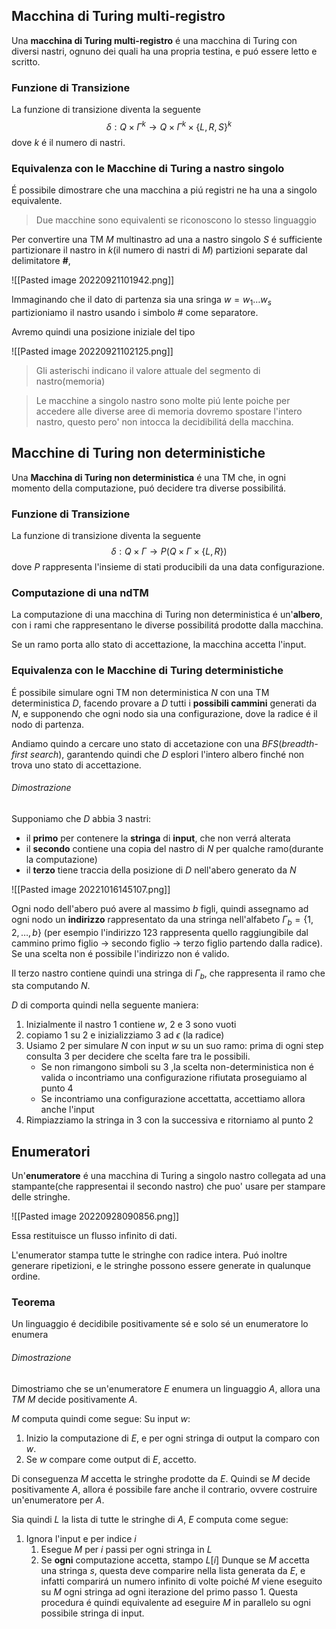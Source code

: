 ## Macchina di Turing multi-registro
Una **macchina di Turing multi-registro** é una macchina di Turing con diversi nastri, ognuno dei quali ha una propria testina, e puó essere letto e scritto.

### Funzione di Transizione
La funzione di transizione diventa la seguente
$$δ: Q\times Γ^k\to Q\times Γ^k\times\{L,R,S\}^k$$
dove $k$ é il numero di nastri.

### Equivalenza con le Macchine di Turing a nastro singolo
É possibile dimostrare che una macchina a piú registri ne ha una a singolo equivalente.

> Due macchine sono equivalenti se riconoscono lo stesso linguaggio

Per convertire una TM $M$ multinastro ad una a nastro singolo $S$ é sufficiente partizionare il nastro in $k$(il numero di nastri di $M$) partizioni separate dal delimitatore **#**,  

![[Pasted image 20220921101942.png]]

Immaginando che il dato di partenza sia una sringa $w=w_1\dots w_s$ partizioniamo il nastro usando i simbolo # come separatore.

Avremo quindi una posizione iniziale del tipo

![[Pasted image 20220921102125.png]]

> Gli asterischi indicano il valore attuale del segmento di nastro(memoria)

> Le macchine a singolo nastro sono molte piú lente poiche per accedere alle diverse aree di memoria dovremo spostare l'intero nastro, questo pero' non intocca la decidibilitá della macchina.

## Macchine di Turing non deterministiche

Una **Macchina di Turing non deterministica** é una TM che, in ogni momento della computazione, puó decidere tra diverse possibilitá.

### Funzione di Transizione
La funzione di transizione diventa la seguente
$$\delta:Q\times\Gamma\to P(Q\times\Gamma\times\{L,R\})$$
dove $P$ rappresenta l'insieme di stati producibili da una data configurazione.

### Computazione di una ndTM
La computazione di una macchina di Turing non deterministica é un'**albero**, con i rami che rappresentano le diverse possibilitá prodotte dalla macchina.

Se un ramo porta allo stato di accettazione, la macchina accetta l'input.

### Equivalenza con le Macchine di Turing deterministiche
É possibile simulare ogni TM non deterministica $N$ con una TM  deterministica $D$, facendo provare a $D$ tutti i **possibili cammini** generati da $N$, e supponendo che ogni nodo sia una configurazione, dove la radice é il nodo di partenza. 

Andiamo quindo a cercare uno stato di accetazione con una $BFS$(*breadth-first search*), garantendo quindi che $D$ esplori l'intero albero finché non trova uno stato di accettazione.

###### Dimostrazione
Supponiamo che $D$ abbia 3 nastri:
- il **primo** per contenere la **stringa** di **input**, che non verrá alterata
- il **secondo** contiene una copia del nastro di $N$ per qualche ramo(durante la computazione)
- il **terzo** tiene traccia della posizione di $D$ nell'abero generato da $N$

![[Pasted image 20221016145107.png]]

Ogni nodo dell'abero puó avere al massimo $b$ figli, quindi assegnamo ad ogni nodo un **indirizzo** rappresentato da una stringa nell'alfabeto $\Gamma_b=\{1,2,\dots,b\}$ (per esempio l'indirizzo $123$ rappresenta quello raggiungibile dal cammino primo figlio $\to$ secondo figlio $\to$ terzo figlio partendo dalla radice). Se una scelta non é possibile l'indirizzo non é valido.

Il terzo nastro contiene quindi una stringa di $\Gamma_b$, che rappresenta il ramo che sta computando $N$. 

$D$ di comporta quindi nella seguente maniera:
1. Inizialmente il nastro $1$ contiene $w$, $2$ e $3$ sono vuoti
2. copiamo $1$ su $2$ e inizializziamo $3$ ad $\epsilon$ (la radice)
3. Usiamo $2$ per simulare $N$ con input $w$ su un suo ramo: prima di ogni step consulta $3$ per decidere che scelta fare tra le possibili.
	- Se non rimangono simboli su $3$ ,la scelta non-deterministica non é valida o incontriamo una configurazione rifiutata proseguiamo al punto 4
	- Se incontriamo una configurazione accettatta, accettiamo allora anche l'input
4. Rimpiazziamo la stringa in $3$ con la successiva e ritorniamo al punto 2


## Enumeratori
Un'**enumeratore** é una macchina di Turing a singolo nastro collegata ad una stampante(che rappresentai il secondo nastro) che puo' usare per stampare delle stringhe.

![[Pasted image 20220928090856.png]]

Essa restituisce un flusso infinito di dati.

L'enumerator stampa tutte le stringhe con radice intera. Puó inoltre generare ripetizioni, e le stringhe possono essere generate in qualunque ordine.

### Teorema
Un linguaggio é decidibile positivamente sé e solo sé un enumeratore lo enumera
###### Dimostrazione
Dimostriamo che se un'enumeratore $E$ enumera un linguaggio $A$, allora una *TM* $M$ decide positivamente $A$.

$M$ computa quindi come segue:
Su input $w$:
1. Inizio la computazione di $E$, e per ogni stringa di output la comparo con $w$.
2. Se $w$ compare come output di $E$, accetto.

Di conseguenza $M$ accetta le stringhe prodotte da $E$.
Quindi se $M$ decide positivamente $A$, allora é possibile fare anche il contrario, ovvere costruire un'enumeratore per $A$.

Sia quindi $L$ la lista di tutte le stringhe di $A$, $E$ computa come segue:
1. Ignora l'input e per indice $i$
	1. Esegue $M$ per $i$ passi per ogni stringa in $L$
	2. Se **ogni** computazione accetta, stampo $L[i]$
Dunque se $M$ accetta una stringa $s$, questa deve comparire nella lista generata da $E$, e infatti comparirá un numero infinito di volte poiché $M$ viene eseguito su $M$ ogni stringa ad ogni iterazione del primo passo $1$. Questa procedura é quindi equivalente ad eseguire $M$ in parallelo su ogni possibile stringa di input.
